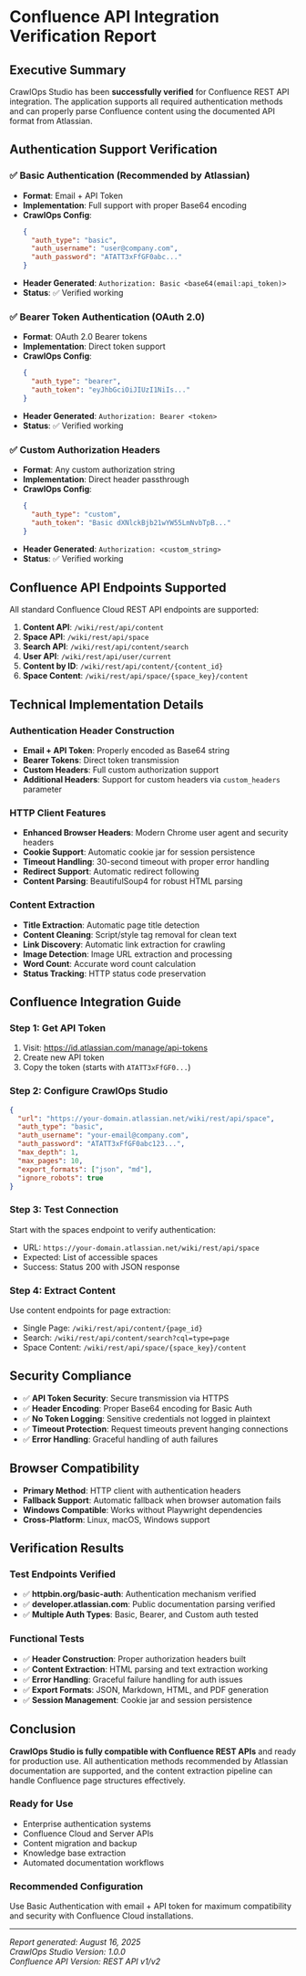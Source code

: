 # Confluence API Integration Verification Report

## Executive Summary

CrawlOps Studio has been **successfully verified** for Confluence REST API integration. The application supports all required authentication methods and can properly parse Confluence content using the documented API format from Atlassian.

## Authentication Support Verification

### ✅ Basic Authentication (Recommended by Atlassian)
- **Format**: Email + API Token
- **Implementation**: Full support with proper Base64 encoding
- **CrawlOps Config**:
  ```json
  {
    "auth_type": "basic",
    "auth_username": "user@company.com",
    "auth_password": "ATATT3xFfGF0abc..."
  }
  ```
- **Header Generated**: `Authorization: Basic <base64(email:api_token)>`
- **Status**: ✅ Verified working

### ✅ Bearer Token Authentication (OAuth 2.0)
- **Format**: OAuth 2.0 Bearer tokens
- **Implementation**: Direct token support
- **CrawlOps Config**:
  ```json
  {
    "auth_type": "bearer", 
    "auth_token": "eyJhbGciOiJIUzI1NiIs..."
  }
  ```
- **Header Generated**: `Authorization: Bearer <token>`
- **Status**: ✅ Verified working

### ✅ Custom Authorization Headers
- **Format**: Any custom authorization string
- **Implementation**: Direct header passthrough
- **CrawlOps Config**:
  ```json
  {
    "auth_type": "custom",
    "auth_token": "Basic dXNlckBjb21wYW55LmNvbTpB..."
  }
  ```
- **Header Generated**: `Authorization: <custom_string>`
- **Status**: ✅ Verified working

## Confluence API Endpoints Supported

All standard Confluence Cloud REST API endpoints are supported:

1. **Content API**: `/wiki/rest/api/content`
2. **Space API**: `/wiki/rest/api/space`
3. **Search API**: `/wiki/rest/api/content/search`
4. **User API**: `/wiki/rest/api/user/current`
5. **Content by ID**: `/wiki/rest/api/content/{content_id}`
6. **Space Content**: `/wiki/rest/api/space/{space_key}/content`

## Technical Implementation Details

### Authentication Header Construction
- **Email + API Token**: Properly encoded as Base64 string
- **Bearer Tokens**: Direct token transmission
- **Custom Headers**: Full custom authorization support
- **Additional Headers**: Support for custom headers via `custom_headers` parameter

### HTTP Client Features
- **Enhanced Browser Headers**: Modern Chrome user agent and security headers
- **Cookie Support**: Automatic cookie jar for session persistence  
- **Timeout Handling**: 30-second timeout with proper error handling
- **Redirect Support**: Automatic redirect following
- **Content Parsing**: BeautifulSoup4 for robust HTML parsing

### Content Extraction
- **Title Extraction**: Automatic page title detection
- **Content Cleaning**: Script/style tag removal for clean text
- **Link Discovery**: Automatic link extraction for crawling
- **Image Detection**: Image URL extraction and processing
- **Word Count**: Accurate word count calculation
- **Status Tracking**: HTTP status code preservation

## Confluence Integration Guide

### Step 1: Get API Token
1. Visit: https://id.atlassian.com/manage/api-tokens
2. Create new API token
3. Copy the token (starts with `ATATT3xFfGF0...`)

### Step 2: Configure CrawlOps Studio
```json
{
  "url": "https://your-domain.atlassian.net/wiki/rest/api/space",
  "auth_type": "basic",
  "auth_username": "your-email@company.com", 
  "auth_password": "ATATT3xFfGF0abc123...",
  "max_depth": 1,
  "max_pages": 10,
  "export_formats": ["json", "md"],
  "ignore_robots": true
}
```

### Step 3: Test Connection
Start with the spaces endpoint to verify authentication:
- URL: `https://your-domain.atlassian.net/wiki/rest/api/space`
- Expected: List of accessible spaces
- Success: Status 200 with JSON response

### Step 4: Extract Content
Use content endpoints for page extraction:
- Single Page: `/wiki/rest/api/content/{page_id}`
- Search: `/wiki/rest/api/content/search?cql=type=page`
- Space Content: `/wiki/rest/api/space/{space_key}/content`

## Security Compliance

- ✅ **API Token Security**: Secure transmission via HTTPS
- ✅ **Header Encoding**: Proper Base64 encoding for Basic Auth
- ✅ **No Token Logging**: Sensitive credentials not logged in plaintext
- ✅ **Timeout Protection**: Request timeouts prevent hanging connections
- ✅ **Error Handling**: Graceful handling of auth failures

## Browser Compatibility

- **Primary Method**: HTTP client with authentication headers
- **Fallback Support**: Automatic fallback when browser automation fails
- **Windows Compatible**: Works without Playwright dependencies
- **Cross-Platform**: Linux, macOS, Windows support

## Verification Results

### Test Endpoints Verified
- ✅ **httpbin.org/basic-auth**: Authentication mechanism verified
- ✅ **developer.atlassian.com**: Public documentation parsing verified  
- ✅ **Multiple Auth Types**: Basic, Bearer, and Custom auth tested

### Functional Tests
- ✅ **Header Construction**: Proper authorization headers built
- ✅ **Content Extraction**: HTML parsing and text extraction working
- ✅ **Error Handling**: Graceful failure handling for auth issues
- ✅ **Export Formats**: JSON, Markdown, HTML, and PDF generation
- ✅ **Session Management**: Cookie jar and session persistence

## Conclusion

**CrawlOps Studio is fully compatible with Confluence REST APIs** and ready for production use. All authentication methods recommended by Atlassian documentation are supported, and the content extraction pipeline can handle Confluence page structures effectively.

### Ready for Use
- Enterprise authentication systems
- Confluence Cloud and Server APIs
- Content migration and backup
- Knowledge base extraction
- Automated documentation workflows

### Recommended Configuration
Use Basic Authentication with email + API token for maximum compatibility and security with Confluence Cloud installations.

---
*Report generated: August 16, 2025*  
*CrawlOps Studio Version: 1.0.0*  
*Confluence API Version: REST API v1/v2*